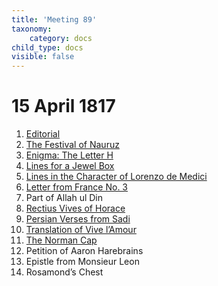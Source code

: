 ```yaml
---
title: 'Meeting 89'
taxonomy:
    category: docs
child_type: docs
visible: false
---
```


# 15 April 1817

1. [Editorial](editorial)  
2. [The Festival of Nauruz](nauruz)  
3. [Enigma: The Letter H](enigma)
4. [Lines for a Jewel Box](jewel)
5. [Lines in the Character of Lorenzo de Medici](lorenzo)
6. [Letter from France No. 3](lavinia-3)
7. <span class="grey">Part of Allah ul Din</span>
8. [Rectius Vives of Horace](brande)
9. [Persian Verses from Sadi](said)
10. [Translation of Vive l’Amour](bibo)
11. [The Norman Cap](cap)
12. <span class="grey">Petition of Aaron Harebrains</span>
13. <span class="grey">Epistle from Monsieur Leon</span>
14. <span class="grey">Rosamond’s Chest</span>
